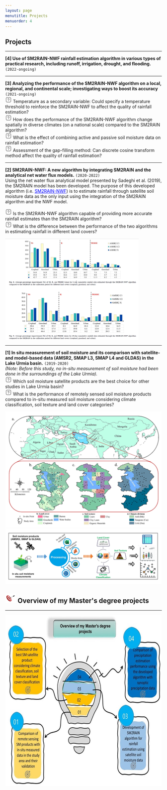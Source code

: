 ```yaml
---
layout: page
menutitle: Projects
menuorder: 4
---
```


## __Projects__
_________________________________________________________________________________________________________________________________________________________________________

__[4] Use of SM2RAIN-NWF rainfall estimation algorithm in various types of practical research, including runoff, irrigation, drought, and flooding.__ `(2022-ongoing)`
<br/> 

_________________________________________________________________________________________________________________________________________________________________________

__[3] Analyzing the performance of the SM2RAIN-NWF algorithm on a local, regional, and continental scale; investigating ways to boost its accuracy__ `(2021-ongoing)`
<br/> <img width="21" height="21" alt="question" src="/assets//question.png"> Temperature as a secondary variable: Could specify a temperature threshold to reinforce the SM2RAIN-NWF to affect the quality of rainfall estimation? 
<br/> <img width="21" height="21" alt="question" src="/assets//question.png"> How does the performance of the SM2RAIN-NWF algorithm change spatially in diverse climates (on a national scale) compared to the SM2RAIN algorithm? 
<br/> <img width="21" height="21" alt="question" src="/assets//question.png"> What is the effect of combining active and passive soil moisture data on rainfall estimation?
<br/> <img width="21" height="21" alt="question" src="/assets//question.png"> Assessment of the gap-filling method: Can discrete cosine transform method affect the quality of rainfall estimation?

_______________________________________________________________________________________________________________________________________________________________________
__[2] SM2RAIN-NWF: A new algorithm by integrating SM2RAIN and the analytical net water flux models.__ `(2020-2022)`
<br/> Using the net water flux analytical model presented by Sadeghi et al. (2019), the SM2RAIN model has been developed. The purpose of this developed algorithm (i.e. <a href="https://www.sciencedirect.com/science/article/abs/pii/S0022169422004437" style="color: blue;">SM2RAIN-NWF</a>) is to estimate rainfall through satellite soil moisture data as the only input using the integration of the SM2RAIN algorithm and the NWF model.

 <img width="21" height="21" alt="question" src="/assets//question.png"> Is the SM2RAIN-NWF algorithm capable of providing more accurate rainfall estimates than the SM2RAIN algorithm? <br/> <img width="21" height="21" alt="question" src="/assets//question.png"> What is the difference between the performance of the two algorithms in estimating rainfall in different land covers?
 
<img width="430" alt="pr2" src="/assets//pr2.png">

-------------------------------------------------------------------------------------------------------------------------------------------------------------------------
__[1] In situ measurement of soil moisture and its comparison with satellite- and model-based data (AMSR2, SMAP L3, SMAP L4 and GLDAS) in the Lake Urmia basin.__ `(2019-2020)`
<br/> *(Note: Before this study, no in-situ measurement of soil moisture had been done in the surroundings of the Lake Urmia).* <br/> <img width="21" height="21" alt="question" src="/assets//question.png"> Which soil moisture satellite products are the best choice for other studies in Lake Urmia basin? <br/> <img width="21" height="21" alt="question" src="/assets//question.png"> What is the performance of remotely sensed soil moisture products compared to in-situ measured soil moisture considering climate classification, soil texture and land cover categories?

<img width="550" alt="project01" src="/assets//project01.jpg">  <img width="520" src="/assets//workflow11.jpg" alt="workflow11"> 

## <img width="35" height="30" alt="Target" src="/assets//Target.png"> __Overview of my Master's degree projects__
________________________________________________________________________________________________________________________________________________________

<img width="550" height="550" alt="overview" src="/assets//overview.jpg">
